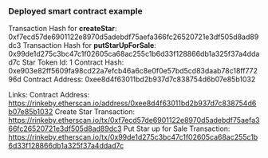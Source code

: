 ### Deployed smart contract example

Transaction Hash for **createStar**: 0xf7ecd57de6901122e8970d5adebdf75aefa366fc26520721e3df505d8ad89dc3
Transaction Hash for **putStarUpForSale**: 0x99de1d275c3bc47c1f02605ca68ac255c1b6d33f128866db1a325f37a4ddad7c
Star Token Id: 1
Contract Hash: 0xe903e82ff5609fa98cd22a7efcb46a6c8e0f0e57bd5cd83daab78c18ff77296d
Contract Address: 0xee8d4f63011bd2b937d7c838754d6b07e85b1032

Links:
Contract Address: https://rinkeby.etherscan.io/address/0xee8d4f63011bd2b937d7c838754d6b07e85b1032
Create Star Transaction: https://rinkeby.etherscan.io/tx/0xf7ecd57de6901122e8970d5adebdf75aefa366fc26520721e3df505d8ad89dc3
Put Star up for Sale Transaction: https://rinkeby.etherscan.io/tx/0x99de1d275c3bc47c1f02605ca68ac255c1b6d33f128866db1a325f37a4ddad7c
